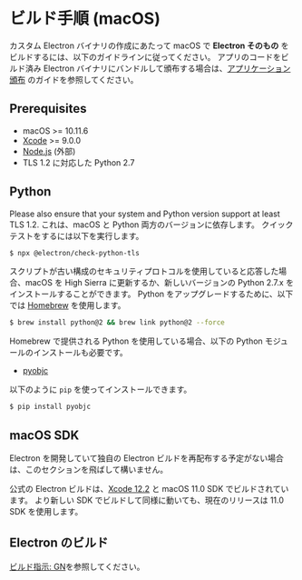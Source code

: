 # ビルド手順 (macOS)

カスタム Electron バイナリの作成にあたって macOS で **Electron そのもの** をビルドするには、以下のガイドラインに従ってください。 アプリのコードをビルド済み Electron バイナリにバンドルして頒布する場合は、[アプリケーション頒布][application-distribution] のガイドを参照してください。

## Prerequisites

* macOS >= 10.11.6
* [Xcode](https://developer.apple.com/technologies/tools/) >= 9.0.0
* [Node.js](https://nodejs.org) (外部)
* TLS 1.2 に対応した Python 2.7

## Python

Please also ensure that your system and Python version support at least TLS 1.2. これは、macOS と Python 両方のバージョンに依存します。 クイックテストをするには以下を実行します。

```sh
$ npx @electron/check-python-tls
```

スクリプトが古い構成のセキュリティプロトコルを使用していると応答した場合、macOS を High Sierra に更新するか、新しいバージョンの Python 2.7.x をインストールすることができます。 Python をアップグレードするために、以下では [Homebrew](https://brew.sh/) を使用します。

```sh
$ brew install python@2 && brew link python@2 --force
```

Homebrew で提供される Python を使用している場合、以下の Python モジュールのインストールも必要です。

* [pyobjc](https://pypi.org/project/pyobjc/#description)

以下のように `pip` を使ってインストールできます。

```sh
$ pip install pyobjc
```

## macOS SDK

Electron を開発していて独自の Electron ビルドを再配布する予定がない場合は、このセクションを飛ばして構いません。

公式の Electron ビルドは、[Xcode 12.2](https://download.developer.apple.com/Developer_Tools/Xcode_12.2/Xcode_12.2.xip) と macOS 11.0 SDK でビルドされています。 より新しい SDK でビルドして同様に動いても、現在のリリースは 11.0 SDK を使用します。

## Electron のビルド

[ビルド指示: GN](build-instructions-gn.md)を参照してください。

[application-distribution]: ../tutorial/application-distribution.md

